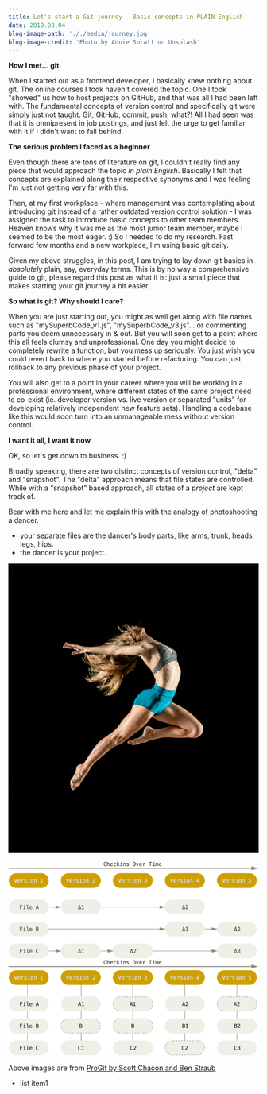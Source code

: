 ```yaml
---
title: Let's start a Git journey - Basic concepts in PLAIN English
date: 2019.08.04
blog-image-path: '././media/journey.jpg'
blog-image-credit: 'Photo by Annie Spratt on Unsplash'
---
```


__How I met... git__

When I started out as a frontend developer, I basically knew nothing about git. The online courses I took haven't covered the topic. One I took "showed" us how to host projects on GitHub, and that was all I had been left with. The fundamental concepts of version control and specifically git were simply just not taught. Git, GitHub, commit, push, what?! All I had seen was that it is omnipresent in job postings, and just felt the urge to get familiar with it if I didn't want to fall behind.

__The serious problem I faced as a beginner__

Even though there are tons of literature on git, I couldn't really find any piece that would approach the topic _in_ _plain_ _English_. Basically I felt that concepts are explained along their respective synonyms and I was feeling I'm just not getting very far with this.

Then, at my first workplace - where management was contemplating about introducing git instead of a rather outdated version control solution - I was assigned the task to introduce basic concepts to other team members. Heaven knows why it was me as the most junior team member, maybe I seemed to be the most eager. :) So I needed to do my research. Fast forward few months and a new workplace, I'm using basic git daily.

Given my above struggles, in this post, I am trying to lay down git basics in _absolutely_ plain, say, everyday terms. This is by no way a comprehensive guide to git, please regard this post as what it is: just a small piece that makes starting your git journey a bit easier.

__So what is git? Why should I care?__

When you are just starting out, you might as well get along with file names such as "mySuperbCode_v1.js", "mySuperbCode_v3.js"... or commenting parts you deem unnecessary in & out. But you will soon get to a point where this all feels clumsy and unprofessional. One day you might decide to completely rewrite a function, but you mess up seriously. You just wish you could revert back to where you started before refactoring. You can just rollback to any previous phase of your project.

You will also get to a point in your career where you will be working in a professional environment, where different states of the same project need to co-exist (ie. developer version vs. live version or separated "units" for developing relatively independent new feature sets). Handling a codebase like this would soon turn into an unmanageable mess without version control.

__I want it all, I want it now__

OK, so let's get down to business. :)

Broadly speaking, there are two distinct concepts of version control, "delta" and "snapshot". The "delta" approach means that file states are controlled. While with a "snapshot" based approach, all states of a _project_ are kept track of.

Bear with me here and let me explain this with the analogy of photoshooting a dancer.
  * your separate files are the dancer's body parts, like arms, trunk, heads, legs, hips.
  * the dancer is your project.

<img src="././media/dancer.jpg" alt="a dancer jumping in the air" class="inline-img">
<p class='image-credit>Photo by David Hoffmann on Unsplash</p>

How would you photograph this dancer? You may choose to separately catch all movements of each bodypart. Create a separate streak of photos of arm movements, then another streak of the legs, hips, etc... You can definitely store all these photos. But will you know how they match together for any arbitrary moment in time? Where the fingers were pointing at 0:15? The feet position only changed at 0:35, but what were the fingers doing at that time? It would be absolutely hard to follow.

Sure, we can do better than this, because we have the right tools! Imagine that you are taking a photo in burst mode with your camera. Within your chosen timeframe, each moment is captured, and matching body part states are synchronized moment by moment. Let's imagine our project milestones at each second, 0:01, 0:02 and so on. If you create photo in burst mode, applying the right settings, you could have one picture for each second. And each picture tells you the position of ALL bodyparts at any given moment. Now, this is what we are looking for, and this is the advantage of the "snapshot" approach in version control.


![delta-based version control](././media/delta.png "Delta-based version control")
![snapshot-based version control](././media/snapshot.png "Snapshot-based version control")

<a class='inline-img-credit'>Above images are from <a href="https://git-scm.com/book/en/v2">ProGit by Scott Chacon and Ben Straub</a>








  * list item1
